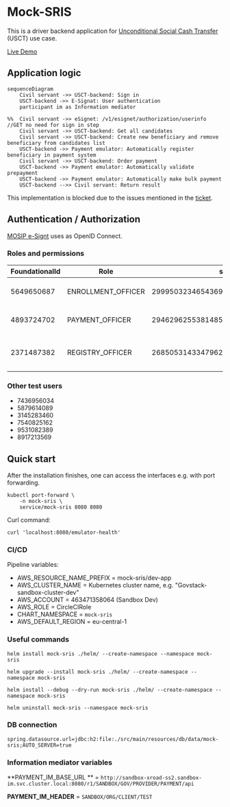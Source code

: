 # Mock-SRIS

This is a driver backend application for
[Unconditional Social Cash Transfer](https://github.com/GovStackWorkingGroup/product-use-cases/blob/main/product-use-case/inst-1-unconditional-social-cash-transfer.md)
(USCT) use case.

[Live Demo](https://usct.dev.sandbox-playground.com/driver-poc/)

[//]: # (## Building block diagram need to update parts of the section)

[//]: # ([![]&#40;./images/bb.png&#41;]&#40;&#41; Outdated)

[//]: # ([![]&#40;./images/figma.png&#41;]&#40;https://www.figma.com/file/qVUaK5Z5FmgQV16C71RRCn/USCT---Vertical-Prototype?type=design&node-id=178-5054&#41; Outdated)

## Application logic

```mermaid
sequenceDiagram
    Civil servant ->> USCT-backend: Sign in
    USCT-backend ->> E-Signat: User authentication
    participant im as Information mediator

%%  Civil servant ->> eSignet: /v1/esignet/authorization/userinfo //GET no need for sign in step 
    Civil servant ->> USCT-backend: Get all candidates
    Civil servant ->> USCT-backend: Create new beneficiary and remove beneficiary from candidates list
    USCT-backend ->> Payment emulator: Automatically register beneficiary in payment system
    Civil servant ->> USCT-backend: Order payment
    USCT-backend ->> Payment emulator: Automatically validate prepayment
    USCT-backend ->> Payment emulator: Automatically make bulk payment
    USCT-backend -->> Civil servant: Return result
```

This implementation is blocked due to the issues mentioned in
the [ticket](https://govstack-global.atlassian.net/browse/SND-531?focusedCommentId=12851&page=com.atlassian.jira.plugin.system.issuetabpanels%3Acomment-tabpanel#comment-12851).

## Authentication / Authorization

[MOSIP e-Signt](https://docs.mosip.io/1.2.0/integrations/e-signet) uses as OpenID Connect.

### Roles and permissions

| FoundationalId | Role               | subject                              | Description                                         |
|----------------|--------------------|--------------------------------------|-----------------------------------------------------|
| 5649650687     | ENROLLMENT_OFFICER | 299950323465436931629862208523254959 | Officer responsible for enrollment                  |
| 4893724702     | PAYMENT_OFFICER    | 294629625538148508290996199782510910 | Officer responsible for payment                     |
| 2371487382     | REGISTRY_OFFICER   | 268505314334796284434550524121540566 | Officer responsible for creating/editing candidates |

### Other test users

* 7436956034
* 5879614089
* 3145283460
* 7540825162
* 9531082389
* 8917213569

## Quick start

After the installation finishes, one can access the interfaces e.g. with port forwarding.

``` shell
kubectl port-forward \
    -n mock-sris \
    service/mock-sris 8080 8080
```

Curl command:

`curl 'localhost:8080/emulator-health'`

### CI/CD

Pipeline variables:

* AWS_RESOURCE_NAME_PREFIX = mock-sris/dev-app
* AWS_CLUSTER_NAME = Kubernetes cluster name, e.g. "Govstack-sandbox-cluster-dev"
* AWS_ACCOUNT = 463471358064 (Sandbox Dev)
* AWS_ROLE = CircleCIRole
* CHART_NAMESPACE = `mock-sris`
* AWS_DEFAULT_REGION = eu-central-1

### Useful commands

```shell
helm install mock-sris ./helm/ --create-namespace --namespace mock-sris
```

```shell
helm upgrade --install mock-sris ./helm/ --create-namespace --namespace mock-sris
```

```shell
helm install --debug --dry-run mock-sris ./helm/ --create-namespace --namespace mock-sris
```

```shell
helm uninstall mock-sris --namespace mock-sris
```

### DB connection

`spring.datasource.url=jdbc:h2:file:./src/main/resources/db/data/mock-sris;AUTO_SERVER=true`

### Information mediator variables

**PAYMENT_IM_BASE_URL
** = `http://sandbox-xroad-ss2.sandbox-im.svc.cluster.local:8080/r1/SANDBOX/GOV/PROVIDER/PAYMENT/api`

**PAYMENT_IM_HEADER** = `SANDBOX/ORG/CLIENT/TEST`
